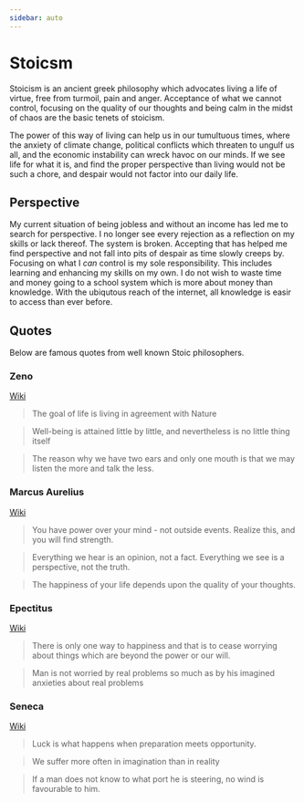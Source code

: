```yaml
---
sidebar: auto
---
```


# Stoicsm
Stoicism is an ancient greek philosophy which advocates living a life of virtue, free from turmoil, pain and anger.  Acceptance of what we cannot control, focusing on the quality of our thoughts and being calm in the midst of chaos are the basic tenets of stoicism.  

The power of this way of living can help us in our tumultuous times, where the anxiety of climate change, political conflicts which threaten to ungulf us all, and the economic instability can wreck havoc on our minds. If we see life for what it is, and find the proper perspective than living would not be such a chore, and despair would not factor into our daily life. 

## Perspective
My current situation of being jobless and without an income has led me to search for perspective.  I no longer see every rejection as a reflection on my skills or lack thereof. The system is broken.  Accepting that has helped me find perspective and not fall into pits of despair as time slowly creeps by.  Focusing on what I *can* control is my sole responsibility.  This includes learning and enhancing my skills on my own.  I do not wish to waste time and money going to a school system which is more about money than knowledge.  With the ubiqutous reach of the internet, all knowledge is easir to access than ever before.  

## Quotes

Below are famous quotes from well known Stoic philosophers.

### Zeno
[Wiki](https://en.wikipedia.org/wiki/Zeno_of_Citium)

>The goal of life is living in agreement with Nature

>Well-being is attained little by little, and nevertheless is no little thing itself

>The reason why we have two ears and only one mouth is that we may listen the more and talk the less.

### Marcus Aurelius

[Wiki](https://en.wikipedia.org/wiki/Marcus_Aurelius)

>You have power over your mind - not outside events. Realize this, and you will find strength.

>Everything we hear is an opinion, not a fact. Everything we see is a perspective, not the truth.

>The happiness of your life depends upon the quality of your thoughts.


### Epectitus
[Wiki](https://en.wikipedia.org/wiki/Epictetus)

>There is only one way to happiness and that is to cease worrying about things which are beyond the power or our will.

>Man is not worried by real problems so much as by his imagined anxieties about real problems

### Seneca
[Wiki](https://en.wikipedia.org/wiki/Seneca_the_Younger)

>Luck is what happens when preparation meets opportunity.

>We suffer more often in imagination than in reality

>If a man does not know to what port he is steering, no wind is favourable to him.
